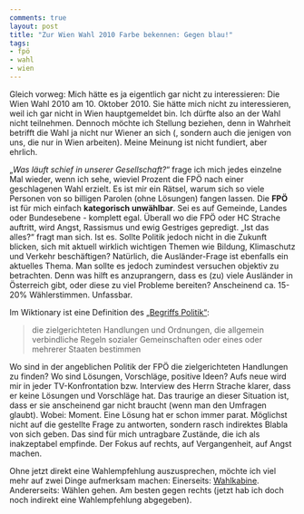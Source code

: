 ```yaml
---
comments: true
layout: post
title: "Zur Wien Wahl 2010 Farbe bekennen: Gegen blau!"
tags:
- fpö
- wahl
- wien
---
```

Gleich vorweg: Mich hätte es ja eigentlich gar nicht zu interessieren: Die Wien Wahl 2010 am 10. Oktober 2010. Sie hätte mich nicht zu interessieren, weil ich gar nicht in Wien hauptgemeldet bin. Ich dürfte also an der Wahl nicht teilnehmen. Dennoch möchte ich Stellung beziehen, denn in Wahrheit betrifft die Wahl ja nicht nur Wiener an sich (, sondern auch die jenigen von uns, die nur in Wien arbeiten). Meine Meinung ist nicht fundiert, aber ehrlich.

„<em>Was läuft schief in unserer Gesellschaft?</em>“ frage ich mich jedes einzelne Mal wieder, wenn ich sehe, wieviel Prozent die FPÖ nach einer geschlagenen Wahl erzielt. Es ist mir ein Rätsel, warum sich so viele Personen von so billigen Parolen (ohne Lösungen) fangen lassen. Die <strong>FPÖ</strong> ist für mich einfach <strong>kategorisch unwählbar</strong>. Sei es auf Gemeinde, Landes oder Bundesebene - komplett egal. Überall wo die FPÖ oder HC Strache auftritt, wird Angst, Rassismus und ewig Gestriges gepredigt. „Ist das alles?“ fragt man sich. Ist es. Sollte Politik jedoch nicht in die Zukunft blicken, sich mit aktuell wirklich wichtigen Themen wie Bildung, Klimaschutz und Verkehr beschäftigen? Natürlich, die Ausländer-Frage ist ebenfalls ein aktuelles Thema. Man sollte es jedoch zumindest versuchen objektiv zu betrachten. Denn was hilft es anzuprangern, dass es (zu) viele Ausländer in Österreich gibt, oder diese zu viel Probleme bereiten? Anscheinend ca. 15-20% Wählerstimmen. Unfassbar.

Im Wiktionary ist eine Definition des <a href="http://de.wiktionary.org/wiki/Politik">„Begriffs Politik“</a>:
<blockquote>die zielgerichteten Handlungen und Ordnungen, die allgemein verbindliche Regeln sozialer Gemeinschaften oder eines oder mehrerer Staaten bestimmen</blockquote>
Wo sind in der angeblichen Politik der FPÖ die zielgerichteten Handlungen zu finden? Wo sind Lösungen, Vorschläge, positive Ideen? Aufs neue wird mir in jeder TV-Konfrontation bzw. Interview des Herrn Strache klarer, dass er keine Lösungen und Vorschläge hat. Das traurige an dieser Situation ist, dass er sie anscheinend gar nicht braucht (wenn man den Umfragen glaubt). Wobei: Moment. Eine Lösung hat er schon immer parat. Möglichst nicht auf die gestellte Frage zu antworten, sondern rasch indirektes Blabla von sich geben. Das sind für mich untragbare Zustände, die ich als inakzeptabel empfinde. Der Fokus auf rechts, auf Vergangenheit, auf Angst machen.

Ohne jetzt direkt eine Wahlempfehlung auszusprechen, möchte ich viel mehr auf zwei Dinge aufmerksam machen: Einerseits: <a href="http://www.wahlkabine.at/" target="_blank">Wahlkabine</a>. Andererseits: Wählen gehen. Am besten gegen rechts (jetzt hab ich doch noch indirekt eine Wahlempfehlung abgegeben).
